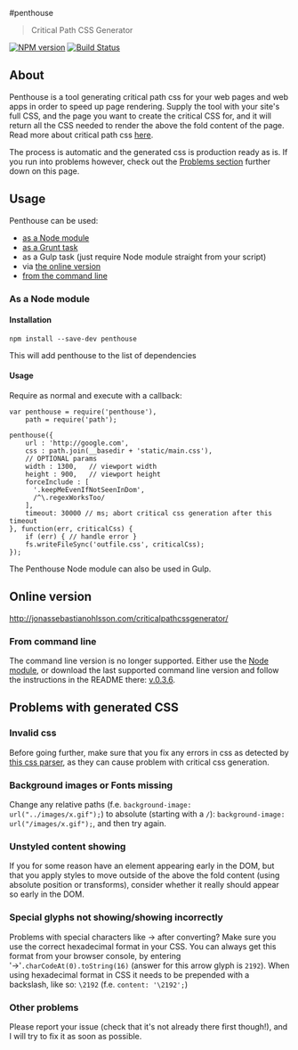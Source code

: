 #penthouse
> Critical Path CSS Generator

[![NPM version](https://badge.fury.io/js/penthouse.svg)](http://badge.fury.io/js/penthouse)
[![Build Status](https://travis-ci.org/pocketjoso/penthouse.svg?branch=master)](https://travis-ci.org/pocketjoso/penthouse)

## About
Penthouse is a tool generating critical path css for your web pages and web apps in order to speed up page rendering. Supply the tool with your site's full CSS, and the page you want to create the critical CSS for, and it will return all the CSS needed to render the above the fold content of the page. Read more about critical path css [here](http://www.phpied.com/css-and-the-critical-path/).

The process is automatic and the generated css is production ready as is. If you run into problems however, check out the [Problems section](https://github.com/pocketjoso/penthouse/#problems-with-generated-css) further down on this page.

## Usage

Penthouse can be used:
 * [as a Node module](https://github.com/pocketjoso/penthouse/blob/master/README.md#as-a-node-module)
 * [as a Grunt task](https://github.com/fatso83/grunt-penthouse)
 * as a Gulp task (just require Node module straight from your script)
 * via [the online version](https://github.com/pocketjoso/penthouse/blob/master/README.md#online-version)
 * [from the command line](https://github.com/pocketjoso/penthouse/blob/master/README.md#from-command-line)

### As a Node module

#### Installation
`npm install --save-dev penthouse`

This will add penthouse to the list of dependencies

#### Usage

Require as normal and execute with a callback:

```
var penthouse = require('penthouse'),
    path = require('path');

penthouse({
    url : 'http://google.com',
    css : path.join(__basedir + 'static/main.css'),
    // OPTIONAL params
    width : 1300,   // viewport width
    height : 900,   // viewport height
    forceInclude : [
      '.keepMeEvenIfNotSeenInDom',
      /^\.regexWorksToo/
    ],
    timeout: 30000 // ms; abort critical css generation after this timeout
}, function(err, criticalCss) {
    if (err) { // handle error }
    fs.writeFileSync('outfile.css', criticalCss);
});
```

The Penthouse Node module can also be used in Gulp.

## Online version
http://jonassebastianohlsson.com/criticalpathcssgenerator/

### From command line

The command line version is no longer supported. Either use the [Node module](https://github.com/pocketjoso/penthouse/blob/master/README.md#as-a-node-module), or download the last
supported command line version and follow the instructions in the README there: [v.0.3.6](https://github.com/pocketjoso/penthouse/releases/tag/v0.3.6).

## Problems with generated CSS

### Invalid css
Before going further, make sure that you fix any errors in css as detected by [this css parser](http://iamdustan.com/reworkcss_ast_explorer/), as they can cause problem with critical css generation.

### Background images or Fonts missing
Change any relative paths (f.e. `background-image: url("../images/x.gif");`) to absolute (starting with a `/`): `background-image: url("/images/x.gif");`, and then try again.

### Unstyled content showing
If you for some reason have an element appearing early in the DOM, but that you apply styles to move outside of the above the fold content (using absolute position or transforms), consider whether it really should appear so early in the DOM.

### Special glyphs not showing/showing incorrectly
Problems with special characters like &#8594; after converting? Make sure you use the correct hexadecimal format in your CSS. You can always get this format from your browser console, by entering '&#8594;'`.charCodeAt(0).toString(16)` (answer for this arrow glyph is `2192`). When using hexadecimal format in CSS it needs to be prepended with a backslash, like so: `\2192` (f.e. `content: '\2192';`)

### Other problems
Please report your issue (check that it's not already there first though!), and I will try to fix it as soon as possible.
